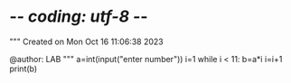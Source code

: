 # -*- coding: utf-8 -*-
"""
Created on Mon Oct 16 11:06:38 2023

@author: LAB
"""
a=int(input("enter number"))
i=1
while i < 11:
     b=a*i
     i=i+1
     print(b)
